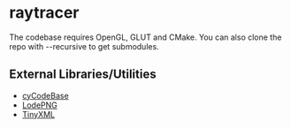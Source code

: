 # raytracer

The codebase requires OpenGL, GLUT and CMake.
You can also clone the repo with --recursive to get submodules.

## External Libraries/Utilities
- [cyCodeBase](https://github.com/cemyuksel/cyCodeBase/tree/5b909ced22ea2d106e8d4ecc6a1ab90ab29b7c8c)
- [LodePNG](https://github.com/lvandeve/lodepng/tree/3d639635bb1b00ef21d11ce478373991c3eca1d5)
- [TinyXML](https://github.com/leethomason/tinyxml2/tree/ff61650517cc32d524689366f977716e73d4f924)
